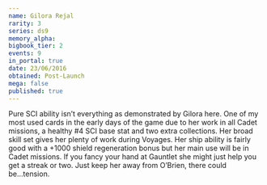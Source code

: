```yaml
---
name: Gilora Rejal
rarity: 3
series: ds9
memory_alpha:
bigbook_tier: 2
events: 9
in_portal: true
date: 23/06/2016
obtained: Post-Launch
mega: false
published: true
---
```


Pure SCI ability isn’t everything as demonstrated by Gilora here. One of my most used cards in the early days of the game due to her work in all Cadet missions, a healthy #4 SCI base stat and two extra collections. Her broad skill set gives her plenty of work during Voyages. Her ship ability is fairly good with a +1000 shield regeneration bonus but her main use will be in Cadet missions. If you fancy your hand at Gauntlet she might just help you get a streak or two. Just keep her away from O’Brien, there could be...tension.
